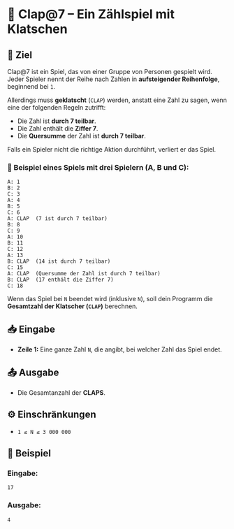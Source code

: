 # 👏 Clap@7 – Ein Zählspiel mit Klatschen

## 🎯 Ziel
Clap@7 ist ein Spiel, das von einer Gruppe von Personen gespielt wird.  
Jeder Spieler nennt der Reihe nach Zahlen in **aufsteigender Reihenfolge**, beginnend bei `1`.  

Allerdings muss **geklatscht** (`CLAP`) werden, anstatt eine Zahl zu sagen, wenn eine der folgenden Regeln zutrifft:

- Die Zahl ist **durch 7 teilbar**.
- Die Zahl enthält die **Ziffer 7**.
- Die **Quersumme** der Zahl ist **durch 7 teilbar**.

Falls ein Spieler nicht die richtige Aktion durchführt, verliert er das Spiel.

### 🔢 Beispiel eines Spiels mit drei Spielern (A, B und C):

```
A: 1
B: 2
C: 3
A: 4
B: 5
C: 6
A: CLAP  (7 ist durch 7 teilbar)
B: 8
C: 9
A: 10
B: 11
C: 12
A: 13
B: CLAP  (14 ist durch 7 teilbar)
C: 15
A: CLAP  (Quersumme der Zahl ist durch 7 teilbar)
B: CLAP  (17 enthält die Ziffer 7)
C: 18
```

Wenn das Spiel bei `N` beendet wird (inklusive `N`), soll dein Programm die **Gesamtzahl der Klatscher (`CLAP`)** berechnen.

## 📥 Eingabe
- **Zeile 1:** Eine ganze Zahl `N`, die angibt, bei welcher Zahl das Spiel endet.

## 📤 Ausgabe
- Die Gesamtanzahl der **CLAPS**.

## ⚙️ Einschränkungen
- `1 ≤ N ≤ 3 000 000`

## 📌 Beispiel

### Eingabe:
```
17
```

### Ausgabe:
```
4
```
